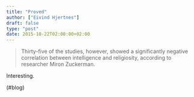 ```yaml
---
title: "Proved"
author: ["Eivind Hjertnes"]
draft: false
type: "post"
date: 2015-10-22T02:00:00+02:00
---
```


> Thirty-five of the studies, however, showed a significantly negative
> correlation between intelligence and religiosity, according to
> researcher Miron Zuckerman.

Interesting.

(#blog)
